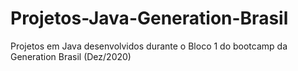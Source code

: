 # Projetos-Java-Generation-Brasil
Projetos em Java desenvolvidos durante o Bloco 1 do bootcamp da Generation Brasil (Dez/2020)
